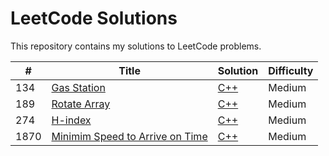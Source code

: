 # LeetCode Solutions

This repository contains my solutions to LeetCode problems.

| # | Title | Solution | Difficulty |
|---| ----- | -------- | ---------- |
|134|[Gas Station](https://leetcode.com/problems/gas-station/)|[C++](gastation.cpp)|Medium|
|189|[Rotate Array](https://leetcode.com/problems/rotate-array/)|[C++](rotatearray.cpp)|Medium|
|274|[H-index](https://leetcode.com/problems/h-index/)|[C++](hindex.cpp)|Medium|
|1870|[Minimim Speed to Arrive on Time](https://leetcode.com/problems/minimum-speed-to-arrive-on-time/)|[C++](minSpeedOnTime.cpp)|Medium|